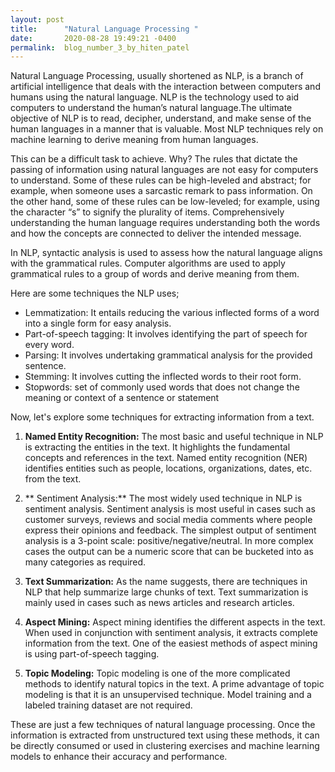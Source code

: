 ```yaml
---
layout: post
title:      "Natural Language Processing "
date:       2020-08-28 19:49:21 -0400
permalink:  blog_number_3_by_hiten_patel
---
```


Natural Language Processing, usually shortened as NLP, is a branch of artificial intelligence that deals with the interaction between computers and humans using the natural language. NLP is the technology used to aid computers to understand the human’s natural language.The ultimate objective of NLP is to read, decipher, understand, and make sense of the human languages in a manner that is valuable. Most NLP techniques rely on machine learning to derive meaning from human languages. 

This can be a difficult task to achieve. Why? The rules that dictate the passing of information using natural languages are not easy for computers to understand. Some of these rules can be high-leveled and abstract; for example, when someone uses a sarcastic remark to pass information. On the other hand, some of these rules can be low-leveled; for example, using the character “s” to signify the plurality of items. Comprehensively understanding the human language requires understanding both the words and how the concepts are connected to deliver the intended message.

In NLP, syntactic analysis is used to assess how the natural language aligns with the grammatical rules.
Computer algorithms are used to apply grammatical rules to a group of words and derive meaning from them.


Here are some techniques the NLP uses; 

* Lemmatization: It entails reducing the various inflected forms of a word into a single form for easy analysis.
* Part-of-speech tagging: It involves identifying the part of speech for every word.
* Parsing: It involves undertaking grammatical analysis for the provided sentence.
* Stemming: It involves cutting the inflected words to their root form.
* Stopwords: set of commonly used words that does not change the meaning or context of a sentence or statement 

Now, let's explore some techniques for extracting information from a text. 

1. **Named Entity Recognition:**
The most basic and useful technique in NLP is extracting the entities in the text. It highlights the fundamental concepts and references in the text. Named entity recognition (NER) identifies entities such as people, locations, organizations, dates, etc. from the text.

2. ** Sentiment Analysis:**
The most widely used technique in NLP is sentiment analysis. Sentiment analysis is most useful in cases such as customer surveys, reviews and social media comments where people express their opinions and feedback. The simplest output of sentiment analysis is a 3-point scale: positive/negative/neutral. In more complex cases the output can be a numeric score that can be bucketed into as many categories as required.

3. **Text Summarization:**
As the name suggests, there are techniques in NLP that help summarize large chunks of text. Text summarization is mainly used in cases such as news articles and research articles. 

4. **Aspect Mining:**
Aspect mining identifies the different aspects in the text. When used in conjunction with sentiment analysis, it extracts complete information from the text. One of the easiest methods of aspect mining is using part-of-speech tagging.

5. **Topic Modeling:**
Topic modeling is one of the more complicated methods to identify natural topics in the text. A prime advantage of topic modeling is that it is an unsupervised technique. Model training and a labeled training dataset are not required.

These are just a few techniques of natural language processing. Once the information is extracted from unstructured text using these methods, it can be directly consumed or used in clustering exercises and machine learning models to enhance their accuracy and performance.


